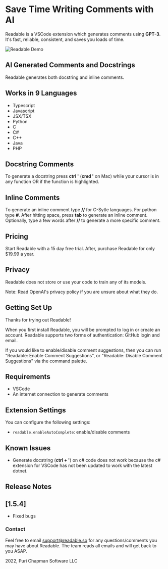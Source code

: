 # Save Time Writing Comments with AI

Readable is a VSCode extension which generates comments using **GPT-3**. It's fast, reliable, consistent, and saves you loads of time.

![Readable Demo](https://github.com/ReadableLabs/readable/blob/main/output.gif?raw=true)

## AI Generated Comments and Docstrings

Readable generates both docstring and inline comments.

## Works in 9 Languages

- Typescript
- Javascript
- JSX/TSX
- Python
- C
- C#
- C++
- Java
- PHP

## Docstring Comments

To generate a docstring press **ctrl '** (**cmd '** on Mac) while your cursor is in any function OR if the function is highlighted.

## Inline Comments

To generate an inline comment type **//** for C-Sytle languages. For python type **#**. After hitting space, press **tab** to generate an inline comment. Optionally, type a few words after **//** to generate a more specific comment.

## Pricing

Start Readable with a 15 day free trial. After, purchase Readable for only $19.99 a year.

## Privacy

Readable does not store or use your code to train any of its models.

Note: Read OpenAI's privacy policy if you are unsure about what they do.

## Getting Set Up

Thanks for trying out Readable!

When you first install Readable, you will be prompted to log in or create an account. Readable supports two forms of authentication: GitHub login and email.

If you would like to enable/disable comment suggestions, then you can run "Readable: Enable Comment Suggestions", or "Readable: Disable Comment Suggestions" via the command palette.

## Requirements

- VSCode
- An internet connection to generate comments

## Extension Settings

You can configure the following settings:

- `readable.enableAutoComplete`: enable/disable comments

## Known Issues

- Generate docstring (**ctrl + '**) on c# code does not work because the c# extension for VSCode has not been updated to work with the latest dotnet.

## Release Notes

## [1.5.4]

- Fixed bugs

### Contact

Feel free to email support@readable.so for any questions/comments you may have about Readable. The team reads all emails and will get back to you ASAP.

2022, Puri Chapman Software LLC
